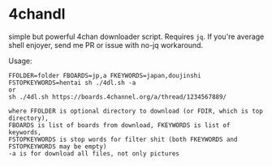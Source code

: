 # 4chandl
simple but powerful 4chan downloader script. Requires `jq`. If you're average shell enjoyer, send me PR or issue with no-jq workaround.

Usage:
```
FFOLDER=folder FBOARDS=jp,a FKEYWORDS=japan,doujinshi FSTOPKEYWORDS=hentai sh ./4dl.sh -a
or
sh ./4dl.sh https://boards.4channel.org/a/thread/1234567889/

where FFOLDER is optional directory to download (or FDIR, which is top directory),
FBOARDS is list of boards from download, FKEYWORDS is list of keywords,
FSTOPKEYWORDS is stop words for filter shit (both FKEYWORDS and FSTOPKEYWORDS may be empty)
-a is for download all files, not only pictures
```
